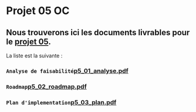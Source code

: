 # Projet 05 OC 

## Nous trouverons ici les documents livrables pour le [projet 05](https://openclassrooms.com/fr/paths/293/projects/707/assignment).

La liste est la suivante :

### `Analyse de faisabilité`[p5_01_analyse.pdf](#)
### `Roadmap`[p5_02_roadmap.pdf](#)
### `Plan d'implementation`[p5_03_plan.pdf](#)
